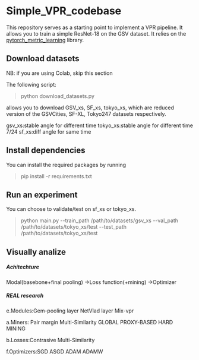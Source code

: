 # Simple_VPR_codebase

This repository serves as a starting point to implement a VPR pipeline. It allows you to train a simple
ResNet-18 on the GSV dataset. It relies on the [pytorch_metric_learning](https://kevinmusgrave.github.io/pytorch-metric-learning/)
library.

## Download datasets
NB: if you are using Colab, skip this section

The following script:

> python download_datasets.py

allows you to download GSV_xs, SF_xs, tokyo_xs, which are reduced version of the GSVCities, SF-XL, Tokyo247 datasets respectively.

   gsv_xs:stable angle for different time
   tokyo_xs:stable angle for different time 7/24
   sf_xs:diff angle for same time


## Install dependencies

You can install the required packages by running
> pip install -r requirements.txt


## Run an experiment
You can choose to validate/test on sf_xs or tokyo_xs.


>python main.py --train_path /path/to/datasets/gsv_xs --val_path /path/to/datasets/tokyo_xs/test --test_path /path/to/datasets/tokyo_xs/test

## Visually analize


##### Achitechture
Modal(basebone+final pooling)
 ->Loss function(+mining)
   ->Optimizer

##### REAL research
e.Modules:Gem-pooling layer
        NetVlad layer
        Mix-vpr

a.Miners: Pair margin
        Multi-Similarity
        GLOBAL PROXY-BASED HARD MINING

b.Losses:Contrasive
        Multi-Similarity

f.Optimizers:SGD
            ASGD
            ADAM
            ADAMW
